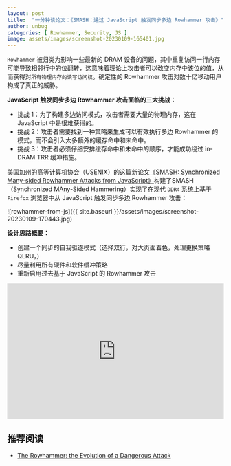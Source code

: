 ```yaml
---
layout: post
title:  "一分钟读论文：《SMASH：通过 JavaScript 触发同步多边 Rowhammer 攻击》"
author: unbug
categories: [ Rowhammer, Security, JS ]
image: assets/images/screenshot-20230109-165401.jpg
---
```

`Rowhammer` 被归类为影响一些最新的 DRAM 设备的问题，其中重复访问一行内存可能导致相邻行中的位翻转，这意味着理论上攻击者可以改变内存中该位的值，从而获得对`所有物理内存的读写访问权`。确定性的 Rowhammer 攻击对数十亿移动用户构成了真正的威胁。

**JavaScript 触发同步多边 Rowhammer 攻击面临的三大挑战：**
- 挑战 1：为了构建多边访问模式，攻击者需要大量的物理内存，这在 JavaScript 中是很难获得的。
- 挑战 2：攻击者需要找到一种策略来生成可以有效执行多边 Rowhammer 的模式，而不会引入太多额外的缓存命中和未命中。
- 挑战 3：攻击者必须仔细安排缓存命中和未命中的顺序，才能成功绕过 in-DRAM TRR 缓冲措施。

美国加州的高等计算机协会（USENIX）的这篇新论文[《SMASH: Synchronized Many-sided Rowhammer Attacks from JavaScript》][paper1-url]构建了SMASH（Synchronized MAny-Sided Hammering）实现了在现代 `DDR4` 系统上基于 `Firefox` 浏览器中从 JavaScript 触发同步多边 Rowhammer 攻击：

![rowhammer-from-js]({{ site.baseurl }}/assets/images/screenshot-20230109-170443.jpg)

**设计思路概要：**
- 创建一个同步的自我驱逐模式（选择双行，对大页面着色，处理更换策略 QLRU，）
- 尽量利用所有硬件和软件缓冲策略
- 重新启用过去基于 JavaScript 的 Rowhammer 攻击


<iframe style="width:100%;" height="315" src="https://www.youtube.com/embed/-qd-Xjkdb2k" title="YouTube video player" frameborder="0" allow="accelerometer; autoplay; clipboard-write; encrypted-media; gyroscope; picture-in-picture; web-share" allowfullscreen></iframe>

## 推荐阅读
- [The Rowhammer: the Evolution of a Dangerous Attack][links-1]


[paper1-url]: https://atc.usenix.org/system/files/sec21-de-ridder.pdf
[links-1]: https://resources.infosecinstitute.com/topic/rowhammer-evolution-dangerous-attack-years/